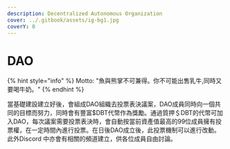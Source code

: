 ```yaml
---
description: Decentralized Autonomous Organization
cover: ../.gitbook/assets/ig-bg1.jpg
coverY: 0
---
```


# DAO

{% hint style="info" %}
Motto: "魚與熊掌不可兼得。你不可能出售乳牛,同時又要喝牛奶。"
{% endhint %}

當基礎建設建立好後，會組成DAO組織去投票表決議案，DAO成員同時向一個共同的目標而努力，同時會有豐富$DBT代幣作為獎勵。通過質押＄DBT的代幣可加入DAO，每次議案需要投票表決時，會自動按當前資產值最高的99位成員擁有投票權，在一定時間內進行投票。在日後DAO成立後，此投票機制可以進行改動。此外Discord 中亦會有相關的頻道建立，供各位成員自由討論。
